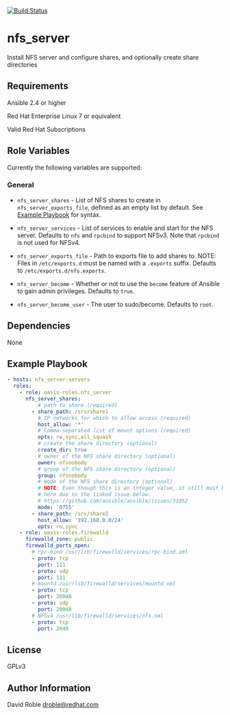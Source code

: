 [![Build Status](https://travis-ci.org/oasis-roles/nfs_server.svg?branch=master)](https://travis-ci.org/oasis-roles/nfs_server)

nfs_server
===========

Install NFS server and configure shares, and optionally create share directories

Requirements
------------

Ansible 2.4 or higher

Red Hat Enterprise Linux 7 or equivalent

Valid Red Hat Subscriptions

Role Variables
--------------

Currently the following variables are supported:

### General

* `nfs_server_shares` - List of NFS shares to create in
  `nfs_server_exports_file`, defined as an empty list by default. See
  [Example Playbook](#example-playbook) for syntax.

* `nfs_server_services` - List of services to enable and start for the NFS
  server.  Defaults to `nfs` and `rpcbind` to support NFSv3.  Note that
  `rpcbind` is not used for NFSv4.

* `nfs_server_exports_file` - Path to exports file to add shares to.  NOTE:
  Files in `/etc/exports.d` must be named with a `.exports` suffix.  Defaults
  to `/etc/exports.d/nfs.exports`.

* `nfs_server_become` - Whether or not to use the `become` feature of Ansible
  to gain admin privileges.  Defaults to `true`.

* `nfs_server_become_user` - The user to sudo/become.  Defaults to `root`.

Dependencies
------------

None

Example Playbook
----------------

```yaml
- hosts: nfs_server-servers
  roles:
    - role: oasis-roles.nfs_server
      nfs_server_shares:
          # path to share (required)
        - share_path: /srv/share1
          # IP networks for which to allow access (required)
          host_allow: '*'
          # Comma-separated list of mount options (required)
          opts: rw,sync,all_squash
          # create the share directory (optional)
          create_dir: true
          # owner of the NFS share directory (optional)
          owner: nfsnobody
          # group of the NFS share directory (optional)
          group: nfsnobody
          # mode of the NFS share directory (optional)
          # NOTE: Even though this is an integer value, it still must be quoted
          # here due to the linked issue below:
          # https://github.com/ansible/ansible/issues/31952
          mode: '0755'
        - share_path: /srv/share2
          host_allow: '192.168.0.0/24'
          opts: ro,sync
    - role: oasis-roles.firewalld
      firewalld_zone: public
      firewalld_ports_open:
        # rpc-bind /usr/lib/firewalld/services/rpc-bind.xml
        - proto: tcp
          port: 111
        - proto: udp
          port: 111
        # mountd /usr/lib/firewalld/services/mountd.xml
        - proto: tcp
          port: 20048
        - proto: udp
          port: 20048
        # NFSv4 /usr/lib/firewalld/services/nfs.xml
        - proto: tcp
          port: 2049
```

License
-------

GPLv3

Author Information
------------------

David Roble <droble@redhat.com>
